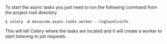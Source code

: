 To start the async tasks you just need to run the following command from the project root directory.


    $ celery -A mosaicme.async.tasks worker --loglevel=info

This will tell Celery where the tasks are located and it will create a worker to start listening to job requests.
